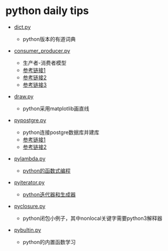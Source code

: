 
python daily tips
====================

* [dict.py](dict.py)
	* python版本的有道词典

* [consumer_producer.py](consumer_producer.py)
	* 生产者-消费者模型
	* [参考链接1](http://www.cnblogs.com/hymenz/p/3504939.html)
	* [参考链接2](https://www.zhihu.com/question/20511233)
	* [参考链接3](https://segmentfault.com/a/1190000001813992)
* [draw.py](draw.py)
	* python采用matplotlib画直线

* [pypostgre.py](pypostgre.py)
	* python连接postgre数据库并建库
	* [参考链接1](http://www.gitbook.net/html/postgresql/2013/080437.html)
	* [参考链接2](http://www.gitbook.net/html/postgresql/2013/080998.html)

* [pylambda.py](pylambda.py)
	* [python的函数式编程](http://www.cnblogs.com/huxi/archive/2011/06/24/2089358.html)
* [pyiterator.py](pyiterator.py)
	* [python迭代器和生成器](http://www.cnblogs.com/huxi/archive/2011/07/15/2107536.html)

* [pyclosure.py](pyclosure.py)
	* python闭包小例子，其中nonlocal关键字需要python3解释器

* [pybultin.py](pybuiltin.yp)
	* python的内置函数学习
